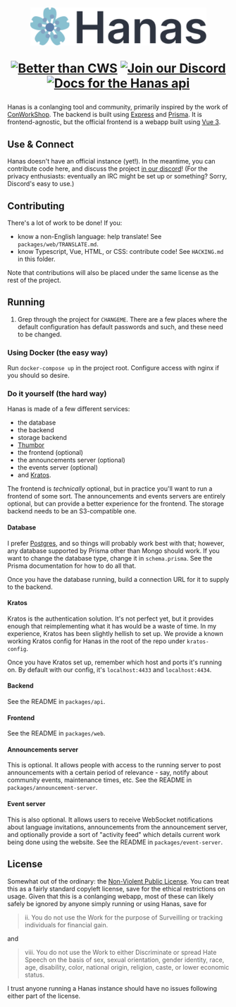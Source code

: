 <h1 align="center">
   <a href="https://hanas.app">
      <img
           width="400px"
           src="https://raw.githubusercontent.com/auctumnus/hanas/main/assets/logo-with-text.svg"
      >
   </a>
   
   [![Better than CWS][better-than-cws-badge]][better-than-cws-link]
   [![Join our Discord][discord-badge]][discord-link]
   [![Docs for the Hanas api][docs-badge]][docs-link]
   
</h1>

Hanas is a conlanging tool and community, primarily inspired by the work of
[ConWorkShop][cws]. The backend is built using [Express][express] and
[Prisma][prisma]. It is frontend-agnostic, but the official frontend is a webapp
built using [Vue 3][vue].

## Use & Connect

Hanas doesn't have an official instance (yet!). In the meantime, you can contribute code here,
and discuss the project [in our discord][discord-link]! (For the privacy enthusiasts:
eventually an IRC might be set up or something? Sorry, Discord's easy to use.)

## Contributing

There's a lot of work to be done! If you:

- know a non-English language: help translate! See `packages/web/TRANSLATE.md`.
- know Typescript, Vue, HTML, or CSS: contribute code! See `HACKING.md` in this folder.

Note that contributions will also be placed under the same license as the rest of the project.

## Running

1. Grep through the project for `CHANGEME`. There are a few places where
   the default configuration has default passwords and such, and these need to be
   changed.

### Using Docker (the easy way)

Run `docker-compose up` in the project root. Configure access with nginx if
you should so desire.

### Do it yourself (the hard way)

Hanas is made of a few different services:

- the database
- the backend
- storage backend
- [Thumbor][thumbor]
- the frontend (optional)
- the announcements server (optional)
- the events server (optional)
- and [Kratos][kratos].

The frontend is _technically_ optional, but in practice you'll want to run a
frontend of some sort. The announcements and events servers are entirely optional,
but can provide a better experience for the frontend. The storage backend needs to
be an S3-compatible one.

#### Database

I prefer [Postgres][postgres], and so things will probably work best with that;
however, any database supported by Prisma other than Mongo should work. If you want
to change the database type, change it in `schema.prisma`. See the Prisma documentation
for how to do all that.

Once you have the database running, build a connection URL for it to supply to
the backend.

#### Kratos

Kratos is the authentication solution. It's not perfect yet, but it provides
enough that reimplementing what it has would be a waste of time.
In my experience, Kratos has been slightly hellish to set up. We provide a known
working Kratos config for Hanas in the root of the repo under `kratos-config`.

Once you have Kratos set up, remember which host and ports it's running on. By
default with our config, it's `localhost:4433` and `localhost:4434`.

#### Backend

See the README in `packages/api`.

#### Frontend

See the README in `packages/web`.

#### Announcements server

This is optional. It allows people with access to the running server to post
announcements with a certain period of relevance - say, notify about community
events, maintenance times, etc. See the README in `packages/announcement-server`.

#### Event server

This is also optional. It allows users to receive WebSocket notifications about
language invitations, announcements from the announcement server, and optionally
provide a sort of "activity feed" which details current work being done using
the website. See the README in `packages/event-server`.

## License

Somewhat out of the ordinary: the [Non-Violent Public License][nvpl]. You can
treat this as a fairly standard copyleft license, save for the ethical
restrictions on usage. Given that this is a conlanging webapp, most of these
can likely safely be ignored by anyone simply running or using Hanas, save for

> ii. You do not use the Work for the purpose of Surveilling or
> tracking individuals for financial gain.

and

> viii. You do not use the Work to either Discriminate or spread Hate Speech on
> the basis of sex, sexual orientation, gender identity, race, age, disability,
> color, national origin, religion, caste, or lower economic status.

I trust anyone running a Hanas instance should have no issues following either
part of the license.

[logo-link]: https://raw.githubusercontent.com/auctumnus/hanas/main/assets/logo-with-text.svg
[discord-badge]: https://img.shields.io/discord/924860049048883251?style=flat-square
[discord-link]: https://discord.gg/a9TtsC9MtF
[docs-badge]: https://img.shields.io/badge/docs-for%20hanas-89bfcd?style=flat-square
[docs-link]: https://docs.hanas.app
[cws]: https://conworkshop.com
[better-than-cws-badge]: https://img.shields.io/badge/better%20than-cws-blue?style=flat-square
[better-than-cws-link]: https://www.youtube.com/watch?v=xmkifWcTXiI
[express]: https://expressjs.com
[prisma]: https://prisma.io
[vue]: https://vuejs.org
[nvpl]: https://thufie.lain.haus/NPL.html
[kratos]: https://ory.sh/kratos
[postgres]: https://www.postgresql.org
[image-resizer]: https://docs.aws.amazon.com/solutions/latest/serverless-image-handler/welcome.html
[thumbor]: https://github.com/thumbor/thumbor
